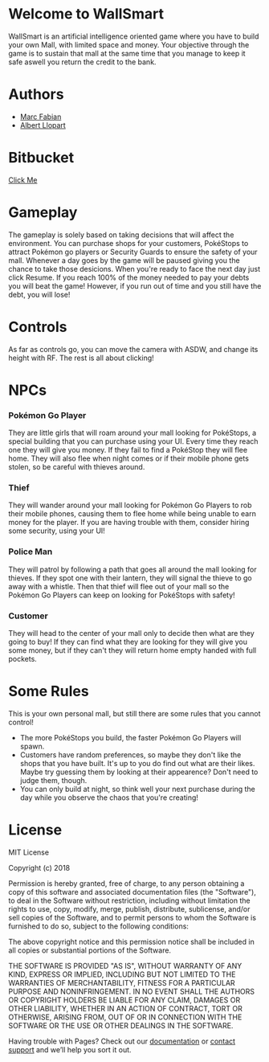 # Welcome to WallSmart

WallSmart is an artificial intelligence oriented game where you have to build your own Mall, with limited space and money. Your objective through the game is to sustain that mall at the same time that you manage to keep it safe aswell you return the credit to the bank.

# Authors

- [Marc Fabian](https://github.com/xDragan)
- [Albert Llopart](https://github.com/albertllopart/)

# Bitbucket

[Click Me](https://bitbucket.org/citmturtles/wallsmart.git)

# Gameplay

The gameplay is solely based on taking decisions that will affect the environment. You can purchase shops for your customers, PokéStops to attract Pokémon go players or Security Guards to ensure the safety of your mall. Whenever a day goes by the game will be paused giving you the chance to take those desicions. When you're ready to face the next day just click Resume. If you reach 100% of the money needed to pay your debts you will beat the game! However, if you run out of time and you still have the debt, you will lose!

# Controls

As far as controls go, you can move the camera with ASDW, and change its height with RF. The rest is all about clicking!

# NPCs

### Pokémon Go Player
They are little girls that will roam around your mall looking for PokéStops, a special building that you can purchase using your UI. Every time they reach one they will give you money. If they fail to find a PokéStop they will flee home. They will also flee when night comes or if their mobile phone gets stolen, so be careful with thieves around.

### Thief
They will wander around your mall looking for Pokémon Go Players to rob their mobile phones, causing them to flee home while being unable to earn money for the player. If you are having trouble with them, consider hiring some security, using your UI!

### Police Man
They will patrol by following a path that goes all around the mall looking for thieves. If they spot one with their lantern, they will signal the thieve to go away with a whistle. Then that thief will flee out of your mall so the Pokémon Go Players can keep on looking for PokéStops with safety!

### Customer
They will head to the center of your mall only to decide then what are they going to buy! If they can find what they are looking for they will give you some money, but if they can't they will return home empty handed with full pockets.

# Some Rules

This is your own personal mall, but still there are some rules that you cannot control!

- The more PokéStops you build, the faster Pokémon Go Players will spawn.
- Customers have random preferences, so maybe they don't like the shops that you have built. It's up to you do find out what are their likes. Maybe try guessing them by looking at their appearence? Don't need to judge them, though.
- You can only build at night, so think well your next purchase during the day while you observe the chaos that you're creating!

# License

MIT License

Copyright (c) 2018 

Permission is hereby granted, free of charge, to any person obtaining a copy
of this software and associated documentation files (the "Software"), to deal
in the Software without restriction, including without limitation the rights
to use, copy, modify, merge, publish, distribute, sublicense, and/or sell
copies of the Software, and to permit persons to whom the Software is
furnished to do so, subject to the following conditions:

The above copyright notice and this permission notice shall be included in all
copies or substantial portions of the Software.

THE SOFTWARE IS PROVIDED "AS IS", WITHOUT WARRANTY OF ANY KIND, EXPRESS OR
IMPLIED, INCLUDING BUT NOT LIMITED TO THE WARRANTIES OF MERCHANTABILITY,
FITNESS FOR A PARTICULAR PURPOSE AND NONINFRINGEMENT. IN NO EVENT SHALL THE
AUTHORS OR COPYRIGHT HOLDERS BE LIABLE FOR ANY CLAIM, DAMAGES OR OTHER
LIABILITY, WHETHER IN AN ACTION OF CONTRACT, TORT OR OTHERWISE, ARISING FROM,
OUT OF OR IN CONNECTION WITH THE SOFTWARE OR THE USE OR OTHER DEALINGS IN THE
SOFTWARE.

Having trouble with Pages? Check out our [documentation](https://help.github.com/categories/github-pages-basics/) or [contact support](https://github.com/contact) and we’ll help you sort it out.
